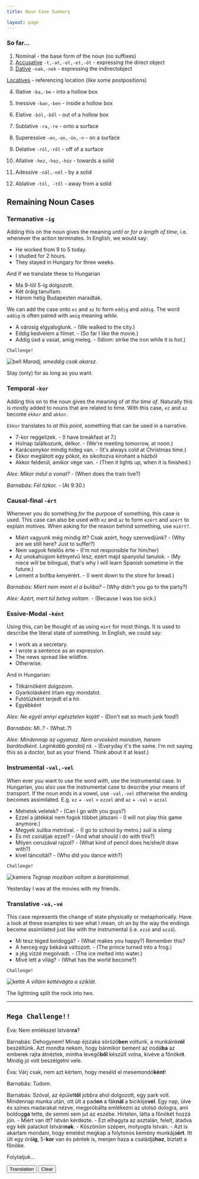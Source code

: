```yaml
---
title: Noun Case Summary

layout: page
---
```


### So far...

1. Nominal - the base form of the noun (no suffixes)
2. [Accusative](https://magyartanulas.github.io/accusative_plurals/) `-t,-at,-ot,-et,-öt` - expressing the direct object
3. [Dative](https://magyartanulas.github.io/dative_possession/) `-nak,-nek` - expressing the indirectobject

  [Locatives](https://magyartanulas.github.io/locatives/) - referencing location (like some postpositions)

4. Illative `-ba,-be` - into a hollow box
5. Inessive `-ban,-ben` - inside a hollow box
6. Elative `-ból,-ből` - out of a hollow box
  
7. Sublative `-ra,-re` - onto a surface
8. Superessive `-en,-on,-ön,-n` - on a surface
9. Delative `-ról,-ről` - off of a surface
  
10. Allative `-hez,-hoz,-höz` - towards a solid
11. Adessive `-nál,-nél` - by a solid
12. Ablative `-tól, -től` - away from a solid

## Remaining Noun Cases

### Termanative `-ig`

Adding this on the noun gives the meaning *until* or *for a length of time*, i.e. whenever the action terminates. In English, we would say:

* He worked from 9 to 5 today.
* I studied for 2 hours.
* They stayed in Hungary for three weeks.

And if we translate these to Hungarian

* Ma 9-től 5-ig dolgozott.
* Két óráig tanultam.
* Három hetig Budapesten maradtak.

We can add the case onto `ez` and `az` to form `eddig` and `addig`. The word `addig` is often paired with `amíg` meaning *while*.

* A városig elgyaloglunk. - (We walked to the city.)
* Eddig kedvelem a filmet. - (So far I like the movie.)
* Addig üsd a vasat, amíg meleg. - (Idiom: strike the iron while it is hot.)

`Challenge!`

![bell](https://magyartanulas.github.io/public/bell.png)
*Maradj, ameddig csak akarsz.*

<span class="spoiler">Stay (only) for as long as you want.</span>

### Temporal `-kor`

Adding this on to the noun gives the meaning of *at the time of*. Naturally this is mostly added to nouns that are related to time. With this case, `ez` and `az` become `ekkor` and `akkor`.

`Ekkor` translates to *at this point*, something that can be used in a narrative. 

* 7-kor reggelizek. - (I have breakfast at 7.)
* Holnap találkozunk, délkor. - (We're meeting tomorrow, at noon.)
* Karácsonykor mindig hideg van. - (It's always cold at Christmas time.)
* Ekkor meglátott egy pókot, és sikoltozva kirohant a házból
* Akkor felderül, amikor vége van. - (Then it lights up, when it is finished.)

*Alex: Mikor indul a vonat?* - (When does the train live?)

*Barnabás: Fél tízkor.* - (At 9:30.)

### Causal-final `-ért`

Whenever you do something *for* the purpose of something, this case is used. This case can also be used with `ez` and `az` to form `ezért` and `azért` to explain motives. When asking for the reason behind something, use `miért?`.

* Miért vagyunk még mindig itt? Csak azért, hogy szenvedjünk? - (Why are we still here? Just to suffer?)
* Nem vagyok felelős érte - (I'm not responsible for him/her)
* Az unokahúgom kétnyelvű lesz, ezért majd spanyolul tanulok. - (My niece will be bilingual, that's why I will learn Spanish sometime in the future.)
* Lement a boltba kenyérért. - (I went down to the store for bread.)

*Barnabás: Miért nem ment el a buliba?* - (Why didn't you go to the party?)

*Alex: Azért, mert túl beteg voltam.* - (Because I was too sick.)

### Essive-Modal `-ként`

Using this, can be thought of as using `mint` for most things. It is used to describe the literal state of something. In English, we could say:

* I work as a secretary.
* I wrote a sentence as an expression.
* The news spread like wildfire.
* Otherwise.

And in Hungarian:

* Titkárnőként dolgozom.
* Gyarkolásként írtam egy mondatot.
* Futótűzként terjedt el a hír.
* Egyébként

*Alex: Ne egyél annyi egésztelen kaját!* - (Don't eat so much junk food!)

*Barnabás: Mi..?* - (What..?)

*Alex: Mindennap az ugyanaz. Nem orvosként mondom, hanem barátodként. Leginkább gondolj rá.* - (Everyday it's the same. I'm not saying this as a doctor, but as your friend. Think about it at least.)

### Instrumental `-val,-vel`

When ever you want to use the word *with*, use the instrumental case. In Hungarian, you also use the instrumental case to describe your means of transport. If the noun ends in a vowel, use `-val,-vel` otherwise the ending becomes assimilated. E.g. `ez` + `-vel` = `ezzel` and `az` + `-val` = `azzal`

* Mehetek veletek? - (Can I go with you guys?)
* Ezzel a játékkal nem fogok többet játszani - (I will not play this game anymore.)
* Megyek suliba metróval. - (I go to school by metro.) *suli is slang*
* És mit csináljak ezzel? - (And what should i do with this?)
* Milyen ceruzával rajzol? - (What kind of pencil does he/she/it draw with?)
* kivel táncoltál? - (Who did you dance with?)

`Challenge!`

![kamera](https://magyartanulas.github.io/public/kamera.jpeg)
*Tegnap moziban voltam a barátaimmal.*

<span class="spoiler">Yesterday I was at the movies with my friends.</span>

### Translative `-vá,-vé`

This case represents the change of state physically or metaphorically. Have a look at these examples to see what I mean, oh an by the way the endings become assimilated just like with the instrumental (i.e. `ezzé` and `azzá`).

* Mi tesz téged boldoggá? - (What makes you happy?) Remember this?
* A herceg egy békává változott. - (The prince turned into a frog.)
* a jég vízzé megolvadt. - (The ice melted into water.)
* Mivé lett a világ? - (What has the world become?)

`Challenge!`

![ketté](https://magyartanulas.github.io/public/ketté.png)
*A villám kettévágta a sziklát.*

<span classs="spoiler">The lightning split the rock into two.</span>

---

<script type = "text/javascript">

function check_reveal(button) {
    
    var eng = document.getElementById("translation");
    var none = document.getElementById("none");

    if (button === 'translation')
 
        if (eng.style.display === "none") {
            none.style.display = "none";
            eng.style.display = "block";
        }
}

function clearAll() {

    var eng = document.getElementById("translation");
    eng.style.display = "none";
    none.style.display = "block";
}

</script>

## `Mega Challenge!!`

Éva: Nem emlékszel István**ra**?

Barnabás: Dehogynem! Minap éjszaka söröző**ben** voltunk, a munkáink**ról** beszéltünk. Azt mondta nekem, hogy bármikor bement az irodá**ba** az emberek rajta átnéztek, mintha levegő**ből** készült volna, kivéve a főnöké**t**. Mindig jó volt beszélgetni vele.

Éva: Várj csak, nem azt kértem, hogy meséld el mesemondó**ként**!

Barnabás: Tudom.

Barnabás: Szóval, az épület**től** jobbra ahol dolgozott, egy park volt. Mindennap munka után, ott ült a pad**on** a fák**nál** a biciklije**vel**. Egy nap, ülve és színes madarakat nézve, megpróbálta emlékezni az utolsó dologra, ami boldog**gá** tette, de semmi sem jut az eszébe. Hirtelen, látta a főnökét hozzá jön. \- Miért van itt? István kérdezte.
\- Ezt elhagyta az asztalán, felelt, átadva egy kék palackot István**nak**.
\- Köszönöm szépen, motyogta István.
\- Azt is akartam mondani, hogy emelést megkap a folytonos kemény munkájá**ért**. Itt ült egy órá**ig**, 5-**kor** van és péntek is, menjen haza a családjá**hoz**, bíztatt a főnöke.

Folytatjuk...

<span>
<button type="button" onclick="check_reveal('translation')">Translation</button>
<button type="button" onclick="clearAll()">Clear</button>
</span>

<div id = "translation" style ="display:none">
Éva: Do you (not) remember István!<br />
<br />
Barnabás: Of course I do! The other night we were in a beer house talking about our work. He said to me that whenever he went into the office, the people stared past him as if he was made out of air, except for his boss. It was always good to chat with them.<br />
<br />
Éva: Wait, I didn't ask you to recite this like a storyteller!<br />
<br />
Barnabás: I know.<br />
<br />
Barnabás: So there was a park to the right of the building where he worked. Everyday after work he sat there on the bench by the trees with his bicycle. One day, while sitting and watching colourful birds, he tried to remember the last thing that made him happy, but nothing came to mind. Suddenly he saw his boss coming towards him. "Why are you here?" asked István.<br />
"You left this behind on your desk", he/she replied, handing a blue bottle to István.<br />
"Thank you very much" mumbled István.<br />
"I also wanted to say that you're getting a raise for your non-stop hard work.<br />
You've sat here for an hour, it's five o' clock and it's Friday as well, go home to your family" encouraged his boss."<br />
<br />
To be continued...
</div>

<div id = "none" style ="display:block">
<br/>
<br/>
<br/>
<br/>
<br/>
<br/>
<br/>
<br/>
<br/>
<br/>
<br/>
<br/>
<br/>
<br/>
<br/>
<br/>
<br/>
<br/>
<br/>
<br/>
<br/>
<br/>
<br/>
</div>
